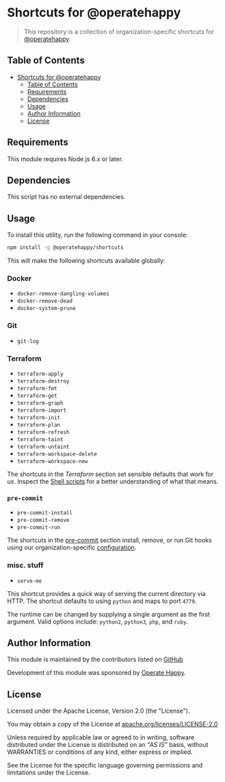 # Shortcuts for @operatehappy

> This repository is a collection of organization-specific shortcuts for [@operatehappy](https://github.com/operatehappy/).

## Table of Contents

- [Shortcuts for @operatehappy](#shortcuts-for-operatehappy)
  - [Table of Contents](#table-of-contents)
  - [Requirements](#requirements)
  - [Dependencies](#dependencies)
  - [Usage](#usage)
  - [Author Information](#author-information)
  - [License](#license)

## Requirements

This module requires Node.js 6.x or later.

## Dependencies

This script has no external dependencies.

## Usage

To install this utility, run the following command in your console:

```sh
npm install -g @operatehappy/shortcuts
```

This will make the following shortcuts available globally:

### Docker

- `docker-remove-dangling-volumes`
- `docker-remove-dead`
- `docker-system-prune`

### Git

- `git-log`

### Terraform

- `terraform-apply`
- `terraform-destroy`
- `terraform-fmt`
- `terraform-get`
- `terraform-graph`
- `terraform-import`
- `terraform-init`
- `terraform-plan`
- `terraform-refresh`
- `terraform-taint`
- `terraform-untaint`
- `terraform-workspace-delete`
- `terraform-workspace-new`

The shortcuts in the _Terraform_ section set sensible defaults that work for _us_. Inspect the [Shell scripts](https://github.com/operatehappy/node-shortcuts/search?l=Shell&q=terraform) for a better understanding of what that means.

### `pre-commit`

- `pre-commit-install`
- `pre-commit-remove`
- `pre-commit-run`

The shortcuts in the [pre-commit](https://pre-commit.com/) section install, remove, or run Git hooks using our organization-specific [configuration](https://github.com/operatehappy/dotfiles-org/blob/master/.pre-commit-config.yaml).

### misc. stuff

- `serve-me`

This shortcut provides a quick way of serving the current directory via HTTP. The shortcut defaults to using `python` and maps to port `4779`.

The runtime can be changed by supplying a single argument as the first argument. Valid options include: `python2`, `python3`, `php`, and `ruby`.

## Author Information

This module is maintained by the contributors listed on [GitHub](https://github.com/operatehappy/node-shortcuts/graphs/contributors)

Development of this module was sponsored by [Operate Happy](https://github.com/operatehappy).

## License

Licensed under the Apache License, Version 2.0 (the "License").

You may obtain a copy of the License at [apache.org/licenses/LICENSE-2.0](http://www.apache.org/licenses/LICENSE-2.0)

Unless required by applicable law or agreed to in writing, software distributed under the License is distributed on an _"AS IS"_ basis, without WARRANTIES or conditions of any kind, either express or implied.

See the License for the specific language governing permissions and limitations under the License.
